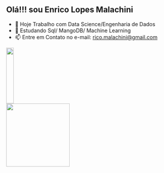 ## Olá!!! sou Enrico Lopes Malachini
- 🔭 Hoje Trabalho com Data Science/Engenharia de Dados 
- 🌱 Estudando Sql/ MangoDB/ Machine Learning 
- 📫 Entre em Contato no e-mail: rico.malachini@gmail.com

<div>
  <img height="150em" width = "20em" src="https://github-readme-stats.vercel.app/api/top-langs/?username=Enricolm&theme=radical&layout=compact" /> </br>
  <img height="170em" src="https://github-readme-stats.vercel.app/api?username=Enricolm&show_icons=true&theme=radical" />
</div>
